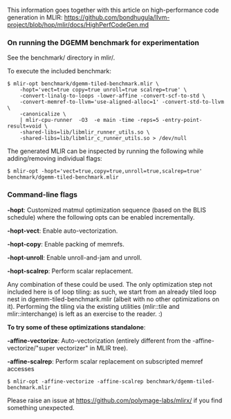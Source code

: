 
This information goes together with this article on high-performance code
generation in MLIR:
https://github.com/bondhugula/llvm-project/blob/hop/mlir/docs/HighPerfCodeGen.md

### On running the DGEMM benchmark for experimentation

See the benchmark/ directory in mlir/.

To execute the included benchmark:

```
$ mlir-opt benchmark/dgemm-tiled-benchmark.mlir \
    -hopt='vect=true copy=true unroll=true scalrep=true' \
    -convert-linalg-to-loops -lower-affine -convert-scf-to-std \
    -convert-memref-to-llvm='use-aligned-alloc=1' -convert-std-to-llvm \
    -canonicalize \
    | mlir-cpu-runner  -O3  -e main -time -reps=5 -entry-point-result=void \
    -shared-libs=lib/libmlir_runner_utils.so \
    -shared-libs=lib/libmlir_c_runner_utils.so > /dev/null
```

The generated MLIR can be inspected by running the following while
adding/removing individual flags:

```
$ mlir-opt -hopt='vect=true,copy=true,unroll=true,scalrep=true' benchmark/dgemm-tiled-benchmark.mlir
```

### Command-line flags

**-hopt**: Customized matmul optimization sequence (based on the BLIS schedule)
           where the following opts can be enabled incrementally.

**-hopt-vect**: Enable auto-vectorization.

**-hopt-copy**: Enable packing of memrefs.

**-hopt-unroll**: Enable unroll-and-jam and unroll.

**-hopt-scalrep**: Perform scalar replacement.

Any combination of these could be used. The only optimization step not included
here is of loop tiling: as such, we start from an already tiled loop nest in
dgemm-tiled-benchmark.mlir (albeit with no other optimizations on it).
Performing the tiling via the existing utilities (mlir::tile and
mlir::interchange) is left as an exercise to the reader. :)

**To try some of these optimizations standalone**:

**-affine-vectorize**: Auto-vectorization (entirely different from the -affine-vectorize/"super vectorizer" in MLIR tree).

**-affine-scalrep**: Perform scalar replacement on subscripted memref accesses

```
$ mlir-opt -affine-vectorize -affine-scalrep benchmark/dgemm-tiled-benchmark.mlir
```

Please raise an issue at https://github.com/polymage-labs/mlirx/ if you find
something unexpected.
